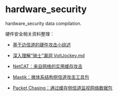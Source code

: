 # hardware_security
hardware_security data compilation.

硬件安全相关资料整理：

- [基于边信道的硬件攻击小综述](https://github.com/sctb512/hardware_security/blob/master/files/基于边信道的硬件攻击小综述.md)

- [深入理解“骑士”漏洞 VoltJockey.md](https://github.com/sctb512/hardware_security/blob/master/files/深入理解“骑士”漏洞%20VoltJockey.md)

- [NetCAT：来自网络的实用缓存攻击](https://github.com/sctb512/hardware_security/blob/master/files/NetCAT：来自网络的实用缓存攻击.md)

- [Mastik：微体系结构侧信道攻击工具包](https://github.com/sctb512/hardware_security/blob/master/files/Mastik：微架构侧信道攻击工具包.md)

- [Packet Chasing：通过缓存侧信道监视网络数据包](https://github.com/sctb512/hardware_security/blob/master/files/Packet%20Chasing：通过缓存侧信道监视网络数据包.md)
